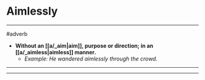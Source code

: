 # Aimlessly
---
#adverb
- **Without an [[a/_aim|aim]], purpose or direction; in an [[a/_aimless|aimless]] manner.**
	- _Example: He wandered aimlessly through the crowd._
---
---
